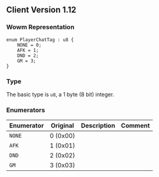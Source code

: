 ## Client Version 1.12

### Wowm Representation
```rust,ignore
enum PlayerChatTag : u8 {
    NONE = 0;    
    AFK = 1;    
    DND = 2;    
    GM = 3;    
}

```
### Type
The basic type is `u8`, a 1 byte (8 bit) integer.
### Enumerators
| Enumerator | Original  | Description | Comment |
| --------- | -------- | ----------- | ------- |
| `NONE` | 0 (0x00) |  |  |
| `AFK` | 1 (0x01) |  |  |
| `DND` | 2 (0x02) |  |  |
| `GM` | 3 (0x03) |  |  |
